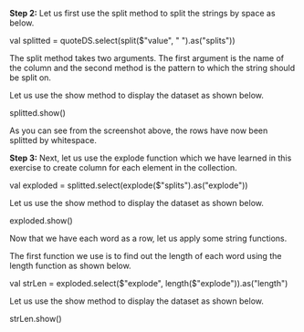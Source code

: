  

**Step 2:** Let us first use the split method to split the strings by space as below.

val splitted = quoteDS.select(split($"value", " ").as("splits"))

The split method takes two arguments. The first argument is the name of the column and the second method is the pattern to which the string should be split on.

Let us use the show method to display the dataset as shown below.

splitted.show()


 

As you can see from the screenshot above, the rows have now been splitted by whitespace.

**Step 3:** Next, let us use the explode function which we have learned in this exercise to create column for each element in the collection.

val exploded = splitted.select(explode($"splits").as("explode"))

Let us use the show method to display the dataset as shown below.

exploded.show()




Now that we have each word as a row, let us apply some string functions.

The first function we use is to find out the length of each word using the length function as shown below.

val strLen = exploded.select($"explode", length($"explode")).as("length")

Let us use the show method to display the dataset as shown below.

strLen.show()
